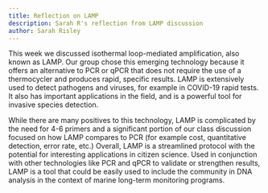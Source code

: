 ```yaml
---
title: Reflection on LAMP
description: Sarah R's reflection from LAMP discussion 
author: Sarah Risley
---
```


This week we discussed isothermal loop-mediated amplification, also known as LAMP. Our group chose this emerging technology because it offers an alternative to PCR or qPCR that does not require the use of a thermocycler and produces rapid, specific results. LAMP is extensively used to detect pathogens and viruses, for example in COVID-19 rapid tests. It also has important applications in the field, and is a powerful tool for invasive species detection. 

While there are many positives to this technology, LAMP is complicated by the need for 4-6 primers and a significant portion of our class discussion focused on how LAMP compares to PCR (for example cost, quantitative detection, error rate, etc.) Overall, LAMP is a streamlined protocol with the potential for interesting applications in citizen science. Used in conjunction with other technologies like PCR and qPCR to validate or strengthen results, LAMP is a tool that could be easily used to include the community in DNA analysis in the context of marine long-term monitoring programs. 

